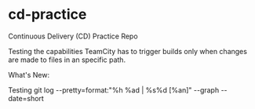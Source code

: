 # cd-practice
Continuous Delivery (CD) Practice Repo

Testing the capabilities TeamCity has to trigger builds only when changes are made to files in an specific path.

What's New:

Testing git log --pretty=format:"%h %ad | %s%d [%an]" --graph --date=short